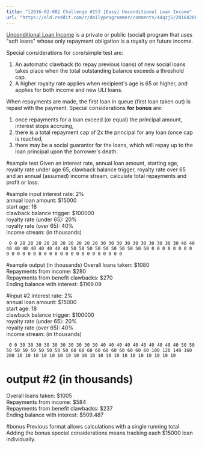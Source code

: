 ```yaml
---
title: "[2016-02-08] Challenge #253 [Easy] Unconditional Loan Income"
url: "https://old.reddit.com/r/dailyprogrammer/comments/44qzj5/20160208_challenge_253_easy_unconditional_loan/"
---
```


[Unconditional Loan Income](http://www.naturalfinance.net/2016/02/unconditional-loan-income-ubi-pilot.html) is a private or public (social) program that uses "soft loans" whose only repayment obligation is a royalty on future income.

Special considerations for core/simple test are:

1. An automatic clawback (to repay previous loans) of new social loans takes place when the total outstanding balance exceeds a threshold cap.
2. A higher royalty rate applies when recipient's age is 65 or higher, and applies for both income and new ULI loans.

When repayments are made, the first loan in queue (first loan taken out) is repaid with the payment.  Special considerations **for bonus** are:

1. once repayments for a loan exceed (or equal) the principal amount, interest stops accruing, 
2. there is a total repayment cap of 2x the principal for any loan (once cap is reached, 
3. there may be a social guarantor for the loans, which will repay up to the loan principal upon the borrower's death.

#sample test
Given an interest rate, annual loan amount, starting age, royalty rate under age 65, clawback balance trigger, royalty rate over 65 and an annual (assumed) income stream, calculate total repayments and profit or loss:

#sample input
interest rate: 2%  
annual loan amount: $15000  
start age: 18  
clawback balance trigger: $100000  
royalty rate (under 65): 20%  
royalty rate (over 65): 40%  
income stream: (in thousands)

     0 0 20 20 20 20 20 20 20 20 20 20 30 30 30 30 30 30 30 30 30 30 40 40 40 40 40 40 40 40 40 40 50 50 50 50 50 50 50 50 50 50 0 0 0 0 0 0 0 0 0 0 0 0 0 0 0 0 0 0 0 0 0 0 0 0 0 0 0 0 0 0

#sample output (in thousands)
Overall loans taken: $1080  
Repayments from income: $280  
Repayments from benefit clawbacks: $270  
Ending balance with interest:  $1169.09

#input #2
interest rate: 2%  
annual loan amount: $15000  
start age: 18  
clawback balance trigger: $100000  
royalty rate (under 65): 20%  
royalty rate (over 65): 40%  
income stream: (in thousands)

     0 0 30 30 30 30 30 30 30 30 30 30 40 40 40 40 40 40 40 40 40 40 50 50 50 50 50 50 50 50 50 50 60 60 60 60 60 60 60 60 60 60 100 120 140 160 200 10 10 10 10 10 10 10 10 10 10 10 10 10 10 10 10 10 10 10 10

# output #2 (in thousands)
Overall loans taken: $1005  
Repayments from income: $584  
Repayments from benefit clawbacks: $237  
Ending balance with interest:  $509.487  

#bonus
Previous format allows calculations with a single running total.  Adding the bonus special considerations means tracking each $15000 loan individually.